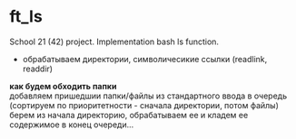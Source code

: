 # ft_ls
School 21 (42) project. Implementation bash ls function.
- обрабатываем директории, символичесикие ссылки (readlink, readdir)


**как будем обходить папки** </br>
добавляем пришедшии папки/файлы из стандартного ввода в очередь (сортируем по приоритетности - сначала директории, потом файлы)
берем из начала директорию, обрабатываем ее и кладем ее содержимое в конец очереди...
